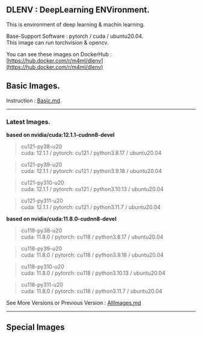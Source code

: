 ## DLENV : DeepLearning ENVironment.  
  
This is environment of deep learning & machin learning.  
  
Base-Support Software : pytorch / cuda / ubuntu20.04.  
This image can run torchvision & opencv.  

You can see these images on DockerHub : [https://hub.docker.com/r/m4ml/dlenv](https://hub.docker.com/r/m4ml/dlenv)

## Basic Images.  

Instruction : [Basic.md](Basic.md).  

---
### Latest Images.  
**based on nvidia/cuda:12.1.1-cudnn8-devel**  

> cu121-py38-u20  
> cuda: 12.1.1 / pytorch: cu121 / python3.8.17 / ubuntu20.04  

> cu121-py39-u20  
> cuda: 12.1.1 / pytorch: cu121 / python3.9.18 / ubuntu20.04  

> cu121-py310-u20  
> cuda: 12.1.1 / pytorch: cu121 / python3.10.13 / ubuntu20.04

> cu121-py311-u20  
> cuda: 12.1.1 / pytorch: cu121 / python3.11.7 / ubuntu20.04    

**based on nvidia/cuda:11.8.0-cudnn8-devel**  

> cu118-py38-u20  
> cuda: 11.8.0 / pytorch: cu118 / python3.8.17 / ubuntu20.04  

> cu118-py39-u20  
> cuda: 11.8.0 / pytorch: cu118 / python3.9.18 / ubuntu20.04  

> cu118-py310-u20  
> cuda: 11.8.0 / pytorch: cu118 / python3.10.13 / ubuntu20.04

> cu118-py311-u20  
> cuda: 11.8.0 / pytorch: cu118 / python3.11.7 / ubuntu20.04    


See More Versions or Previous Version : [AllImages.md](AllImages.md)  

---
## Special Images